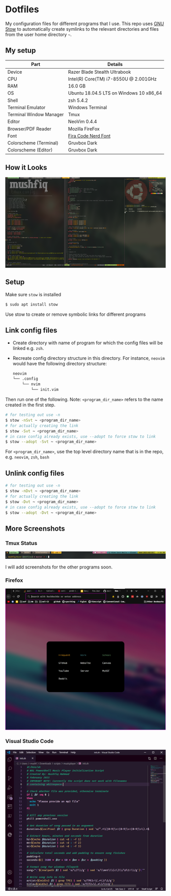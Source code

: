 # Dotfiles
My configuration files for different programs that I use. This repo uses [GNU Stow](https://www.gnu.org/software/stow/) to automatically create symlinks to the relevant directories and files from the user home directory `~`.

## My setup
| Part                    | Details                                                                                              |
|-------------------------|------------------------------------------------------------------------------------------------------|
| Device                  | Razer Blade Stealth Ultrabook                                                                        |
| CPU                     | Intel(R) Core(TM) i7-8550U @ 2.001GHz                                                                |
| RAM                     | 16.0 GB                                                                                              |
| OS                      | Ubuntu 18.04.5 LTS on Windows 10 x86_64                                                              |
| Shell                   | zsh 5.4.2                                                                                            |
| Terminal Emulator       | Windows Terminal                                                                                     |
| Terminal Window Manager | Tmux                                                                                                 |
| Editor                  | NeoVim 0.4.4                                                                                         |
| Browser/PDF Reader      | Mozilla FireFox                                                                                      |
| Font                    | [Fira Code Nerd Font](https://github.com/ryanoasis/nerd-fonts/releases/download/v2.1.0/FiraCode.zip) |
| Colorscheme (Terminal)  | Gruvbox Dark                                                                                         |
| Colorscheme (Editor)    | Gruvbox Dark                                                                                         |


## How it Looks
![windows terminal + zsh + neovim + tmux](./images/overview.png)

## Setup
Make sure `stow` is installed

```sh
$ sudo apt install stow
```

Use stow to create or remove symbolic links for different programs

## Link config files
* Create directory with name of program for which the config files will be linked e.g. `zsh`.
* Recreate config directory structure in this directory. For instance, `neovim` would have the following directory structure:

	```sh
	neovim
	└── .config
	    └── nvim
	        └── init.vim
	```

Then run one of the following. Note: `<program_dir_name>` refers to the name created in the first step.

```sh
# for testing out use -n
$ stow -nSvt ~ <program_dir_name>
# for actually creating the link
$ stow -Svt ~ <program_dir_name>
# in case config already exists, use --adopt to force stow to link
$ stow --adopt -Svt ~ <program_dir_name>
```
For `<program_dir_name>`, use the top level directory name that is in the repo, e.g. `neovim`, `zsh`, `bash`

## Unlink config files
```sh
# for testing out use -n
$ stow -nDvt ~ <program_dir_name>
# for actually creating the link
$ stow -Dvt ~ <program_dir_name>
# in case config already exists, use --adopt to force stow to link
$ stow --adopt -Dvt ~ <program_dir_name>
```

## More Screenshots
### Tmux Status
![tmux-status](./images/tmux-status-2.png)

I will add screenshots for the other programs soon.

### Firefox
![firefox](./images/firefox.png)

### Visual Studio Code
![vscode](./images/vscode.png)
